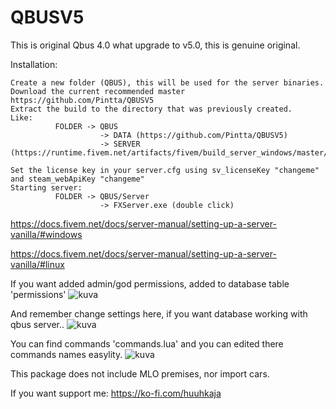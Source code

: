 # QBUSV5
This is original Qbus 4.0 what upgrade to v5.0, this is genuine original.

Installation:
```
Create a new folder (QBUS), this will be used for the server binaries.
Download the current recommended master https://github.com/Pintta/QBUSV5
Extract the build to the directory that was previously created.
Like:
          FOLDER -> QBUS
                    -> DATA (https://github.com/Pintta/QBUSV5)
                    -> SERVER (https://runtime.fivem.net/artifacts/fivem/build_server_windows/master/)

Set the license key in your server.cfg using sv_licenseKey "changeme" and steam_webApiKey "changeme"
Starting server:
          FOLDER -> QBUS/Server
                    -> FXServer.exe (double click)
```
https://docs.fivem.net/docs/server-manual/setting-up-a-server-vanilla/#windows

https://docs.fivem.net/docs/server-manual/setting-up-a-server-vanilla/#linux

If you want added admin/god permissions, added to database table 'permissions'
![kuva](https://user-images.githubusercontent.com/69728770/189176470-2656d16a-79ae-48a0-8cdf-081d6ad422dc.png)

And remember change settings here, if you want database working with qbus server..
![kuva](https://user-images.githubusercontent.com/69728770/189176874-2359fa59-e8af-41df-b0f7-388464bab7df.png)

You can find commands 'commands.lua' and you can edited there commands names easylity.
![kuva](https://user-images.githubusercontent.com/69728770/189177118-acf9739a-a4c8-42cf-8051-b8f5f5556639.png)

This package does not include MLO premises, nor import cars.

If you want support me:
https://ko-fi.com/huuhkaja

